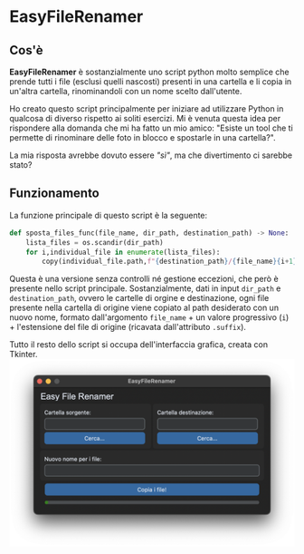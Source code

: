 # EasyFileRenamer

## Cos'è

**EasyFileRenamer** è sostanzialmente uno script python molto semplice che prende tutti i file (esclusi quelli nascosti) presenti in una cartella e li copia in un'altra cartella, rinominandoli con un nome scelto dall'utente.

Ho creato questo script principalmente per iniziare ad utilizzare Python in qualcosa di diverso rispetto ai soliti esercizi. Mi è venuta questa idea per rispondere alla domanda che mi ha fatto un mio amico: "Esiste un tool che ti permette di rinominare delle foto in blocco e spostarle in una cartella?".

La mia risposta avrebbe dovuto essere *"sì"*, ma che divertimento ci sarebbe stato?


## Funzionamento

La funzione principale di questo script è la seguente:
```python
def sposta_files_func(file_name, dir_path, destination_path) -> None:
    lista_files = os.scandir(dir_path)
    for i,individual_file in enumerate(lista_files):
        copy(individual_file.path,f"{destination_path}/{file_name}{i+1}{Path(individual_file.path).suffix}")
```

Questa è una versione senza controlli né gestione eccezioni, che però è presente nello script principale.
Sostanzialmente, dati in input `dir_path` e `destination_path`, ovvero le cartelle di orgine e destinazione, ogni file presente nella cartella di origine viene copiato al path desiderato con un nuovo nome, formato dall'argomento `file_name` + un valore progressivo (`i`) + l'estensione del file di origine (ricavata dall'attributo `.suffix`).

Tutto il resto dello script si occupa dell'interfaccia grafica, creata con Tkinter.
![Screenshot Interfaccia](EasyFileRenamer.png)